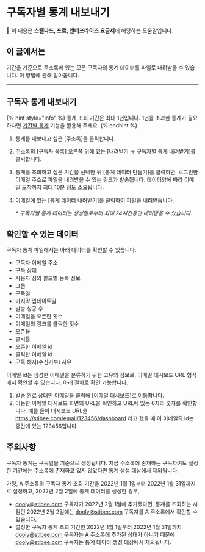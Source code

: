 # 구독자별 통계 내보내기

💬 이 내용은 **스탠다드, 프로, 엔터프라이즈 요금제**에 해당하는 도움말입니다.

## 이 글에서는 <a href="#h_01h9t1mqztxjj45748qz6f2bdx" id="h_01h9t1mqztxjj45748qz6f2bdx"></a>

기간을 기준으로 주소록에 있는 모든 구독자의 통계 데이터를 파일로 내려받을 수 있습니다. 이 방법에 관해 알아봅니다.

***

## 구독자 통계 내보내기 <a href="#h_01h9t1mqztmtzk1hqqh9fsg5e3" id="h_01h9t1mqztmtzk1hqqh9fsg5e3"></a>

{% hint style="info" %}
통계 조회 기간은 최대 1년입니다. 1년을 초과한 통계가 필요하다면 [기간별 통계](https://help.stibee.com/periodic-statistics/overview) 기능을 활용해 주세요.
{% endhint %}

1. 통계를 내보내고 싶은 \[주소록]을 클릭합니다.
2. 주소록의 \[구독자 목록] 오른쪽 위에 있는 \[내려받기 → 구독자별 통계 내려받기]를 클릭합니다.
3. 통계를 조회하고 싶은 기간을 선택한 뒤 \[통계 데이터 만들기]를 클릭하면, 로그인한 이메일 주소로 파일을 내려받을 수 있는 링크가 발송됩니다. 데이터양에 따라 이메일 도착까지 최대 10분 정도 소요됩니다.
4.  이메일에 있는 \[통계 데이터 내려받기]를 클릭하여 파일을 내려받습니다.

    _\* 구독자별 통계 데이터는 생성일로부터 최대 24시간동안 내려받을 수 있습니다._

## 확인할 수 있는 데이터 <a href="#h_01h9t1mqztphdc0p0b50gnnhtz" id="h_01h9t1mqztphdc0p0b50gnnhtz"></a>

구독자 통계 파일에서는 아래 데이터를 확인할 수 있습니다.

* 구독자 이메일 주소
* 구독 상태
* 사용자 정의 필드별 등록 정보
* 그룹
* 구독일
* 마지막 업데이트일
* 발송 성공 수
* 이메일을 오픈한 횟수
* 이메일의 링크를 클릭한 횟수
* 오픈율
* 클릭률
* 오픈한 이메일 id
* 클릭한 이메일 id
* 구독 해지(수신거부) 사유

이메일 id는 생성한 이메일을 분류하기 위한 고유의 정보로, 이메일 대시보드 URL 형식에서 확인할 수 있습니다. 아래 절차로 확인 가능합니다.

1. 발송 완료 상태인 이메일을 클릭해 \[[이메일 대시보드](../../email/analytics/email-statistics-dashboard.md#h_01gfme4xxd8489xmgbb7wy9067)]로 이동합니다.&#x20;
2. 이동한 이메일 대시보드 화면의 URL을 확인하고 URL에 있는 6자리 숫자를 확인합니다. 예를 들어 대시보드 URL을 https://stibee.com/email/123456/dashboard 라고 했을 때 이 이메일의 id는 중간에 있는 123456입니다.



## 주의사항 <a href="#h_f6cd77167c" id="h_f6cd77167c"></a>

구독자 통계는 구독일을 기준으로 생성됩니다. 지금 주소록에 존재하는 구독자여도 설정한 기간에는 주소록에 존재하고 있지 않았다면 통계 생성 대상에서 제외됩니다.&#x20;

가령, A 주소록의 구독자 통계 조회 기간을 2022년 1월 1일부터 2022년 1월 31일까지로 설정하고, 2022년 2월 2일에 통계 데이터를 생성한 경우,

* dooly@stibee.com 구독자가 2022년 2월 1일에 추가됐다면, 통계를 조회하는 시점인 2022년 2월 2일에는 dooly@stibee.com 구독자를 A 주소록에서 확인할 수 있습니다.
* 설정한 구독자 통계 조회 기간인 2022년 1월 1일부터 2022년 1월 31일까지 dooly@stibee.com 구독자는 A 주소록에 추가된 상태가 아니기 때문에 dooly@stibee.com 구독자는 통계 데이터 생성 대상에서 제외됩니다.

